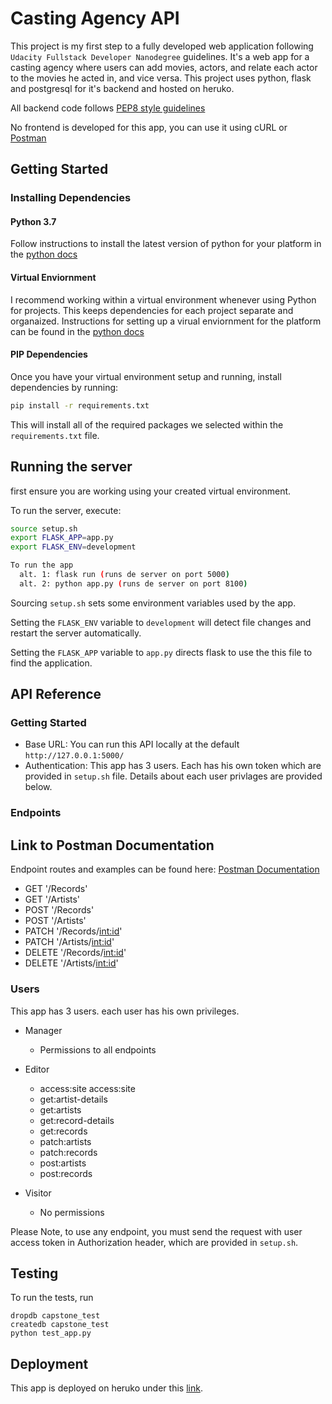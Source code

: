 
# Casting Agency API

This project is my first step to a fully developed web application following `Udacity Fullstack Developer Nanodegree` guidelines. It's a web app for a casting agency where users can add movies, actors, and relate each actor to the movies he acted in, and vice versa. This project uses python, flask and postgresql for it's backend and hosted on heruko. 

All backend code follows [PEP8 style guidelines](https://www.python.org/dev/peps/pep-0008/)

No frontend is developed for this app, you can use it using cURL or [Postman](https://www.postman.com)


## Getting Started

### Installing Dependencies

#### Python 3.7

Follow instructions to install the latest version of python for your platform in the [python docs](https://docs.python.org/3/using/unix.html#getting-and-installing-the-latest-version-of-python)


#### Virtual Enviornment

I recommend working within a virtual environment whenever using Python for projects. This keeps dependencies for each project separate and organaized. Instructions for setting up a virual enviornment for the platform can be found in the [python docs](https://packaging.python.org/guides/installing-using-pip-and-virtual-environments/)


#### PIP Dependencies

Once you have your virtual environment setup and running, install dependencies by running:

```bash
pip install -r requirements.txt
```

This will install all of the required packages we selected within the `requirements.txt` file.


## Running the server

first ensure you are working using your created virtual environment.

To run the server, execute:

```bash
source setup.sh
export FLASK_APP=app.py
export FLASK_ENV=development

To run the app 
  alt. 1: flask run (runs de server on port 5000)
  alt. 2: python app.py (runs de server on port 8100)


```
Sourcing `setup.sh` sets some environment variables used by the app.

Setting the `FLASK_ENV` variable to `development` will detect file changes and restart the server automatically.

Setting the `FLASK_APP` variable to `app.py` directs flask to use the this file to find the application.


## API Reference

### Getting Started

- Base URL: You can run this API locally at the default `http://127.0.0.1:5000/`
- Authentication: This app has 3 users. Each has his own token which are provided in `setup.sh` file. Details about each user privlages are provided below.

### Endpoints

## Link to Postman Documentation
Endpoint routes and examples can be found here:
[Postman Documentation](https://documenter.getpostman.com/view/10357939/Szf6YUHZ)


- GET '/Records'
- GET '/Artists'
- POST '/Records'
- POST '/Artists'
- PATCH '/Records/<int:id>'
- PATCH '/Artists/<int:id>'
- DELETE '/Records/<int:id>'
- DELETE '/Artists/<int:id>'

### Users

This app has 3 users. each user has his own privileges.

- Manager
	- Permissions to all endpoints

- Editor
	- access:site	access:site	
  - get:artist-details	
  - get:artists		
  - get:record-details		
  - get:records		
  - patch:artists		
  - patch:records		
  - post:artists		
  - post:records	

- Visitor
	- No permissions

Please Note, to use any endpoint, you must send the request with user access token in Authorization header, which are provided in `setup.sh`.


## Testing

To run the tests, run
```
dropdb capstone_test
createdb capstone_test
python test_app.py
```

## Deployment

This app is deployed on heruko under this [link](https://capstone-fsnd-which-not-taken.herokuapp.com/).
